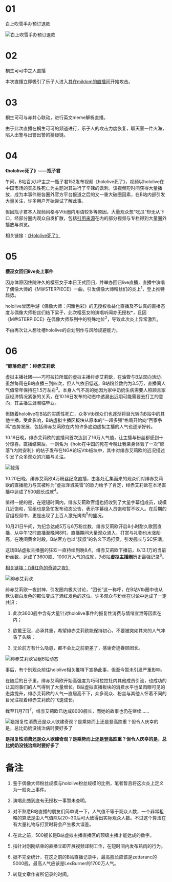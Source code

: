 # 01 

白上吹雪手办预订退款

![白上吹雪手办预订退款](img-fubuki-figure-refund.jpg)

# 02 

桐生可可中之人直播

本次直播立即吸引了乐子人进入[其在mildom的直播间](https://www.mildom.com/10882672)开始攻击。

# 03 

桐生可可与赤井心联动，进行英文meme解析直播。

由于此次直播在桐生可可的频道进行，乐子人的攻击力度恢复，聊天室一片火海，陷入出警与出警出警的猜疑链。

# 04 

**《hololive死了》——瓶子君**

午间，B站百大UP主之一瓶子君152发布视频《hololive死了》，视频以hololive在中国市场的实质性死亡为主题对其进行了辛辣的讽刺。该视频短时间获得大量播放，成为本事件继各圈外官方平台报道之后的又一重大破圈因素，在B站内部引发大量关注，许多用户开始尝试了解此事。

但因瓶子君本人视频风格与Vtb圈内用语较多等原因，大量观众想“吃瓜”却无从下口，经部分圈内观众自发扩散，包括[引用来源](https://www.bilibili.com/read/cv8332795)在内的部分视频与专栏得到大量圈外播放与浏览。

相关链接：[《Hololive死了》](https://www.bilibili.com/video/BV1JV411y76W)

# 05

**樱巫女回归live炎上事件**

因身体原因住院许久的樱巫女于本日正式回归，并举办回归live直播，直播中演唱了偶像大师的《M@STERPIECE》一曲，引发偶像大师粉丝们的炎上<sup>1</sup>，登上推特趋势。

hololive曾因手游《偶像大师：闪耀色彩》的无授权收益化直播及不认真的直播态度与偶像大师粉丝们结下梁子，此次樱巫女的演唱听闻亦无授权*，且因《M@STERPIECE》在偶像大师系列中的特殊地位<sup>2</sup>，导致此次炎上异常激烈。

不由再次让人想吐槽hololive的企划制作与风险规避能力。

# 06

**“鲸落奇迹”：绯赤艾莉欧**

虚拟主播社团——巧可拉拉所属的虚拟主播绯赤艾莉欧，在油管与B站双向活动。虽然每周在B站直播三到四次，但人气依旧低迷，B站粉丝数约为3.5万，直播间人气值常年保持在1.5万左右<sup>3</sup>。本身人气不高的她因为家中奶奶生病需要人照顾且家庭经济情况紧张的关系，在10.16日发布的动态中透漏出近期可能需要去打工的意向，其主播生涯濒临毕业。

但随着hololive在B站的实质性死亡，众多Vtb观众们也逐渐将目光转向B站中的其他主播，受此影响，B站虚拟主播区板块从原本的“一超多强”格局开始向“百家争鸣”态势发展，包括绯赤艾莉欧在内的许多底边虚拟主播的人气也逐渐好转。

10.19日晚，绯赤艾莉欧的直播间首次达到了16万人气值，让主播与粉丝都感到十分惊喜。直播结束后，一则名为《holo在中国的死在今晚让我亲身体验了一次“鲸落”(内附安利》的帖子发布在NGA论坛Vtb板块中，其中对绯赤艾莉欧的近况描述引发了众多观众的兴趣与关注。

![鲸落](img-whale-fall.png)

10.20日晚，绯赤艾莉欧4万粉丝纪念直播，由各处汇集而来的观众们对绯赤艾莉欧的直播能力与其被称为“虚拟泽城美雪”的歌力给予了肯定，绯赤艾莉欧在本场直播中达成了500舰长成就<sup>4</sup>。

值得一提的是，在短短时间内，绯赤艾莉欧官组也招收到了大量字幕组成员，规模几近饱和，官组也是急忙发布动态公告，表示字幕组人员饱和暂不收人。在后期的官组视频中，更是出现了上百人激光烤肉<sup>5</sup>的盛况。

10月21日午间，为纪念达成5万与6万粉丝数，绯赤艾莉欧开启8小时耐久歌回直播，从中午12时直播至晚间8时。直播期间大量观众涌入，打赏与礼物也水涨船高，在晚间黄金时段，B站官方也以“叔叔”的名义下场打赏，引发舰长与SC狂潮。

这场B站虚拟主播圈的狂欢一直持续到晚8点，绯赤艾莉欧下播前，以13.1万的当前粉丝数，达成了3600舰、1000万人气的成就，为B站**虚拟主播圈**历史最强记录<sup>6</sup>。

[相关链接：【绯红色的奇迹之夜】](https://www.bilibili.com/video/BV1RK411A7Si)

![绯赤艾莉欧](img-hiseki-erio.png)

绯赤艾莉欧一夜封神，引发圈内极大讨论，“团长”这一称呼，在B站Vtb圈中也从默认银白发色的那位变成了酒红发色的这位。许多观众与粉丝在讨论中达成了一定共识：

1. 此次3600舰中含有大量针对hololive事件的报复性消费与情绪宣泄等因素在内；

2. 欲戴王冠，必承其重，希望绯赤艾莉欧能保持初心，不要被突如其来的人气冲昏了头脑；

3. 无论前方有什么隐患，都不会比之前更差了，感谢奇迹眷顾团长。

![绯赤艾莉欧官组B站动态](img-hiseki-erio-bilibili.png)

事后，有个别观众前往hololive相关推特下宣扬此事，但至今暂未引发严重影响。

在随后的日子里，绯赤艾莉欧开始高强度为巧可拉拉社内其他成员引流，也成功的让其同事们的人气得到了大量增长。B站虚拟直播板块的消费水平也呈肉眼可见的态势提升，绯赤艾莉欧的人气一直居高不下，众多观众、粉丝与其他人怀着不同的目光注视着绯赤艾莉欧的飞速成长。

截至11月7日<sup>7</sup>，绯赤艾莉欧已达成8000舰长，而她的故事也仍在继续……

![是报复性消费还是众人欲建奇观？是乘势而上还是登高跌重？但令人庆幸的是，总比奶奶没钱治病时要好多了](img-hiseki-erio-cong.png)

**是报复性消费还是众人欲建奇观？是乘势而上还是登高跌重？但令人庆幸的是，总比奶奶没钱治病时要好多了**

# 备注

1. 鉴于偶像大师粉丝规模与hololive粉丝规模的比例，笔者暂且将这次炎上定义为一般炎上事件。

2. 演唱此曲到底有无授权一事暂未查明。

3. 对不熟悉B站直播的朋友们简单说一下，人气值不等于观众人数，一个非常粗略的算法是由人气值除以20~30后可大致得出实际观众人数。不过这个算法在有大量礼物与打赏时将会产生极大误差。

4. 在此之前，500舰长是B站虚拟主播直播区的顶级主播才能达成的数字。

5. 指针对刚刚结束的直播立即开展视频译制工作，在短时间内发布熟肉的行为。

6. 据不完全统计，在这之前的B站直播记录中，最高舰长应该是zettaranc的5000舰，最高人气应该是LexBurner的1700万人气。

7. 转载文章作者所记录的时间。

